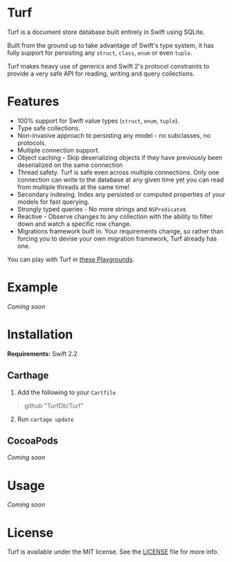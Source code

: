 # Turf

Turf is a document store database built entirely in Swift using SQLite.

Built from the ground up to take advantage of Swift's type system, it has fully support for persisting any `struct`, `class`, `enum` or even `tuple`.

Turf makes heavy use of generics and Swift 2's protocol constraints to provide a very safe API for reading, writing and query collections.



# Features

- 100% support for Swift value types (`struct`, `enum`, `tuple`).
- Type safe collections.
- Non-invasive approach to persisting any model - no subclasses, no protocols.
- Multiple connection support.
- Object caching - Skip deserializing objects if they have previously been deserialized on the same connection
- Thread safety. Turf is safe even across multiple connections. Only one connection can write to the database at any given time yet you can read from multiple threads at the same time!
- Secondary indexing. Index any persisted or computed properties of your models for fast querying.
- Strongly typed queries - No more strings and `NSPredicate`s
- Reactive - Observe changes to any collection with the ability to filter down and watch a specific row change.
- Migrations framework built in. Your requirements change, so rather than forcing you to devise your own migration framework, Turf already has one.


You can play with Turf in [these Playgrounds](https://github.com/TurfDb/Playgrounds).

# Example

*Coming soon*

# Installation

**Requirements:** Swift 2.2

## Carthage

1. Add the following to your `Cartfile`
> github "TurfDb/Turf"

2. Run `cartage update`

## CocoaPods

*Coming soon*

# Usage

*Coming soon*

# License

Turf is available under the MIT license. See the [LICENSE](LICENSE) file for more info.
